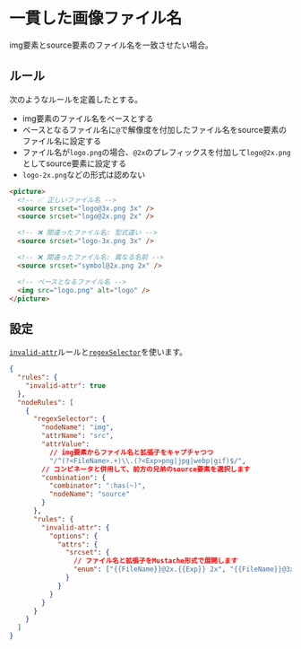# 一貫した画像ファイル名

img要素とsource要素のファイル名を一致させたい場合。

## ルール

次のようなルールを定義したとする。

- img要素のファイル名をベースとする
- ベースとなるファイル名に`@`で解像度を付加したファイル名をsource要素のファイル名に設定する
- ファイル名が`logo.png`の場合、`@2x`のプレフィックスを付加して`logo@2x.png`としてsource要素に設定する
- `logo-2x.png`などの形式は認めない

```html
<picture>
  <!-- ✅ 正しいファイル名 -->
  <source srcset="logo@3x.png 3x" />
  <source srcset="logo@2x.png 2x" />

  <!-- ❌ 間違ったファイル名: 型式違い -->
  <source srcset="logo-3x.png 3x" />

  <!-- ❌ 間違ったファイル名: 異なる名前 -->
  <source srcset="symbol@2x.png 2x" />

  <!-- ベースとなるファイル名 -->
  <img src="logo.png" alt="logo" />
</picture>
```

## 設定

[`invalid-attr`](/docs/rules/invalid-attr)ルールと[`regexSelector`](/docs/configuration/properties#regexselector)を使います。

```json
{
  "rules": {
    "invalid-attr": true
  },
  "nodeRules": [
    {
      "regexSelector": {
        "nodeName": "img",
        "attrName": "src",
        "attrValue":
          // img要素からファイル名と拡張子をキャプチャつつ
          "/^(?<FileName>.+)\\.(?<Exp>png|jpg|webp|gif)$/",
        // コンビネータと併用して、前方の兄弟のsource要素を選択します
        "combination": {
          "combinator": ":has(~)",
          "nodeName": "source"
        }
      },
      "rules": {
        "invalid-attr": {
          "options": {
            "attrs": {
              "srcset": {
                // ファイル名と拡張子をMustache形式で展開します
                "enum": ["{{FileName}}@2x.{{Exp}} 2x", "{{FileName}}@3x.{{Exp}} 3x"]
              }
            }
          }
        }
      }
    }
  ]
}
```
